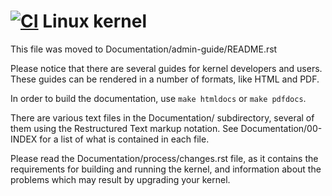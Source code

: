 [![CI](https://github.com/areyoudeveloper/android_kernel_xiaomi_ginkgo/actions/workflows/main.yml/badge.svg?branch=origin%2Fmain)](https://github.com/areyoudeveloper/android_kernel_xiaomi_ginkgo/actions/workflows/main.yml)
Linux kernel
============

This file was moved to Documentation/admin-guide/README.rst

Please notice that there are several guides for kernel developers and users.
These guides can be rendered in a number of formats, like HTML and PDF.

In order to build the documentation, use ``make htmldocs`` or
``make pdfdocs``.

There are various text files in the Documentation/ subdirectory,
several of them using the Restructured Text markup notation.
See Documentation/00-INDEX for a list of what is contained in each file.

Please read the Documentation/process/changes.rst file, as it contains the
requirements for building and running the kernel, and information about
the problems which may result by upgrading your kernel.
